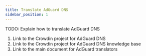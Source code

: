 ```yaml
---
title: Translate AdGuard DNS
sidebar_position: 1
---
```


TODO: Explain how to translate AdGuard DNS

1. Link to the Crowdin project for AdGuard DNS
2. Link to the Crowdin project for AdGuard DNS knowledge base
3. Link to the main document for AdGuard translators